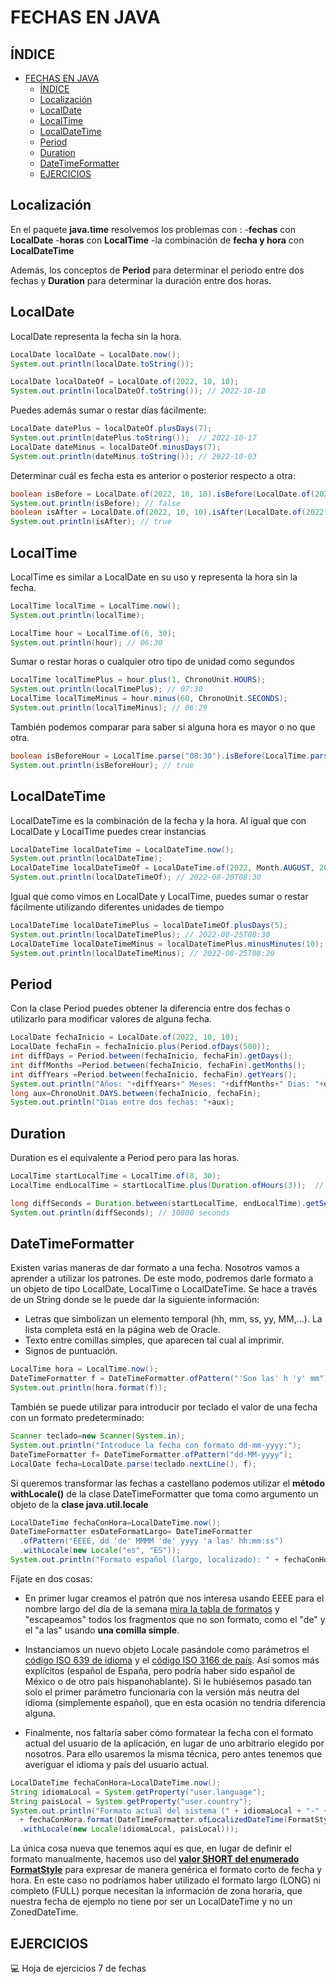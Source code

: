 # FECHAS EN JAVA

## ÍNDICE

- [FECHAS EN JAVA](#fechas-en-java)
  - [ÍNDICE](#índice)
  - [Localización](#localización)
  - [LocalDate](#localdate)
  - [LocalTime](#localtime)
  - [LocalDateTime](#localdatetime)
  - [Period](#period)
  - [Duration](#duration)
  - [DateTimeFormatter](#datetimeformatter)
  - [EJERCICIOS](#ejercicios)

## Localización
En el paquete **java.time** resolvemos los problemas con :
-**fechas** con **LocalDate**
-**horas** con **LocalTime**
-la combinación de **fecha y hora** con **LocalDateTime**

Además, los conceptos de **Period** para determinar el periodo entre dos fechas y **Duration** para
determinar la duración entre dos horas.

## LocalDate
LocalDate representa la fecha sin la hora.
```java
LocalDate localDate = LocalDate.now();
System.out.println(localDate.toString());

LocalDate localDateOf = LocalDate.of(2022, 10, 10);
System.out.println(localDateOf.toString()); // 2022-10-10
```
Puedes además sumar o restar días fácilmente:
```java
LocalDate datePlus = localDateOf.plusDays(7);
System.out.println(datePlus.toString());  // 2022-10-17
LocalDate dateMinus = localDateOf.minusDays(7);
System.out.println(dateMinus.toString()); // 2022-10-03
```
Determinar cuál es fecha esta es anterior o posterior respecto a otra:
<div class="page"/>

```java
boolean isBefore = LocalDate.of(2022, 10, 10).isBefore(LocalDate.of(2022, 8, 20));
System.out.println(isBefore); // false
boolean isAfter = LocalDate.of(2022, 10, 10).isAfter(LocalDate.of(2022, 8, 20));
System.out.println(isAfter); // true
```
## LocalTime
LocalTime es similar a LocalDate en su uso y representa la hora sin la fecha. 
```java
LocalTime localTime = LocalTime.now();
System.out.println(localTime);

LocalTime hour = LocalTime.of(6, 30);
System.out.println(hour); // 06:30
```
Sumar o restar horas o cualquier otro tipo de unidad como segundos
```java
LocalTime localTimePlus = hour.plus(1, ChronoUnit.HOURS);
System.out.println(localTimePlus); // 07:30
LocalTime localTimeMinus = hour.minus(60, ChronoUnit.SECONDS);
System.out.println(localTimeMinus); // 06:29
```
También podemos comparar para saber si alguna hora es mayor o no que otra. 
```java
boolean isBeforeHour = LocalTime.parse("08:30").isBefore(LocalTime.parse("10:20"));
System.out.println(isBeforeHour); // true
```
## LocalDateTime
LocalDateTime es la combinación de la fecha y la hora. Al igual que con LocalDate y LocalTime puedes crear instancias 
```java
LocalDateTime localDateTime = LocalDateTime.now();
System.out.println(localDateTime);
LocalDateTime localDateTimeOf = LocalDateTime.of(2022, Month.AUGUST, 20, 8, 30);
System.out.println(localDateTimeOf); // 2022-08-20T08:30
```
Igual que como vimos en LocalDate y LocalTime, puedes sumar o restar fácilmente utilizando diferentes unidades de tiempo
<div class="page"/>

```java
LocalDateTime localDateTimePlus = localDateTimeOf.plusDays(5);
System.out.println(localDateTimePlus); // 2022-08-25T08:30
LocalDateTime localDateTimeMinus = localDateTimePlus.minusMinutes(10);
System.out.println(localDateTimeMinus); // 2022-08-25T08:20
```
## Period
Con la clase Period puedes obtener la diferencia entre dos fechas o utilizarlo para modificar valores de alguna fecha.
```java
LocalDate fechaInicio = LocalDate.of(2022, 10, 10);
LocalDate fechaFin = fechaInicio.plus(Period.ofDays(500)); 
int diffDays = Period.between(fechaInicio, fechaFin).getDays();
int diffMonths =Period.between(fechaInicio, fechaFin).getMonths();
int diffYears =Period.between(fechaInicio, fechaFin).getYears();
System.out.println("Años: "+diffYears+" Meses: "+diffMonths+" Dias: "+diffDays); 
long aux=ChronoUnit.DAYS.between(fechaInicio, fechaFin);
System.out.println("Dias entre dos fechas: "+aux);
```
## Duration
Duration es el equivalente a Period pero para las horas.
```java
LocalTime startLocalTime = LocalTime.of(8, 30);
LocalTime endLocalTime = startLocalTime.plus(Duration.ofHours(3));  // 11:30

long diffSeconds = Duration.between(startLocalTime, endLocalTime).getSeconds();
System.out.println(diffSeconds); // 10800 seconds
```
## DateTimeFormatter
Existen varias maneras de dar formato a una fecha. Nosotros vamos a aprender a utilizar los patrones. De este modo, podremos darle formato a un objeto de tipo LocalDate, LocalTime o LocalDateTime. Se hace a través de un String donde se le puede dar la siguiente información:
*	Letras que simbolizan un elemento temporal (hh, mm, ss, yy, MM,…). La lista completa está en la página web de Oracle.
*	Texto entre comillas simples, que aparecen tal cual al imprimir.
*	Signos de puntuación.

```java
LocalTime hora = LocalTime.now();
DateTimeFormatter f = DateTimeFormatter.ofPattern("'Son las' h 'y' mm");
System.out.println(hora.format(f));
```
También se puede utilizar para introducir por teclado el valor de una fecha con un formato predeterminado:

```java
Scanner teclado=new Scanner(System.in);
System.out.println("Introduce la fecha con formato dd-mm-yyyy:");
DateTimeFormatter f= DateTimeFormatter.ofPattern("dd-MM-yyyy");
LocalDate fecha=LocalDate.parse(teclado.nextLine(), f);
```
Si queremos transformar las fechas a castellano podemos utilizar el __método withLocale()__ de la clase DateTimeFormatter que toma como argumento un objeto de la __clase java.util.locale__ 
```java
LocalDateTime fechaConHora=LocalDateTime.now();
DateTimeFormatter esDateFormatLargo= DateTimeFormatter
  .ofPattern("EEEE, dd 'de' MMMM 'de' yyyy 'a las' hh:mm:ss")
  .withLocale(new Locale("es", "ES"));
System.out.println("Formato español (largo, localizado): " + fechaConHora.format(esDateFormatLargo));
```
Fíjate en dos cosas:

* En primer lugar creamos el patrón que nos interesa usando EEEE para el nombre largo del día de la semana [mira la tabla de formatos](https://docs.oracle.com/javase/8/docs/api/java/time/format/DateTimeFormatter.html#patterns) y "escapeamos" todos los fragmentos que no son formato, como el "de" y el "a las" usando __una comilla simple__.

* Instanciamos un nuevo objeto Locale pasándole como parámetros el [código ISO 639 de idioma](https://en.wikipedia.org/wiki/ISO_639) y el [código ISO 3166 de país](https://en.wikipedia.org/wiki/ISO_3166). Así somos más explícitos (español de España, pero podría haber sido español de México o de otro país hispanohablante). Si le hubiésemos pasado tan solo el primer parámetro funcionaría con la versión más neutra del idioma (simplemente español), que en esta ocasión no tendría diferencia alguna.

* Finalmente, nos faltaría saber cómo formatear la fecha con el formato actual del usuario de la aplicación, en lugar de uno arbitrario elegido por nosotros. Para ello usaremos la misma técnica, pero antes tenemos que averiguar el idioma y país del usuario actual. 

```java
LocalDateTime fechaConHora=LocalDateTime.now();
String idiomaLocal = System.getProperty("user.language");
String paisLocal = System.getProperty("user.country");
System.out.println("Formato actual del sistema (" + idiomaLocal + "-" + paisLocal + "): "
  + fechaConHora.format(DateTimeFormatter.ofLocalizedDateTime(FormatStyle.SHORT)
  .withLocale(new Locale(idiomaLocal, paisLocal)));
```
La única cosa nueva que tenemos aquí es que, en lugar de definir el formato manualmente, hacemos uso del [__valor SHORT del enumerado FormatStyle__](https://docs.oracle.com/javase/8/docs/api/java/time/format/FormatStyle.html) para expresar de manera genérica el formato corto de fecha y hora. En este caso no podríamos haber utilizado el formato largo (LONG) ni completo (FULL) porque necesitan la información de zona horaria, que nuestra fecha de ejemplo no tiene por ser un LocalDateTime y no un ZonedDateTime.

## EJERCICIOS

:computer: Hoja de ejercicios 7 de fechas